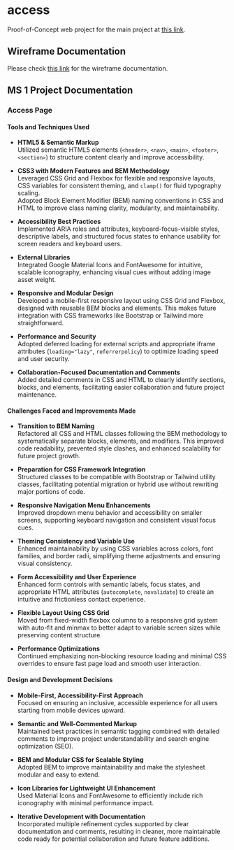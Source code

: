 # access

Proof-of-Concept web project for the main project at [this link](https://github.com/Gracielleee/WebSysTech_H3101_Group-15).

## Wireframe Documentation

Please check [this link](https://github.com/Gracielleee/WebSysTech_H3101_Group-15/blob/main/WIREFRAME.md) for the wireframe documentation.

## MS 1 Project Documentation

### **Access Page**

#### Tools and Techniques Used

- **HTML5 & Semantic Markup**  
  Utilized semantic HTML5 elements (`<header>`, `<nav>`, `<main>`, `<footer>`, `<section>`) to structure content clearly and improve accessibility.

- **CSS3 with Modern Features and BEM Methodology**  
  Leveraged CSS Grid and Flexbox for flexible and responsive layouts, CSS variables for consistent theming, and `clamp()` for fluid typography scaling.  
  Adopted Block Element Modifier (BEM) naming conventions in CSS and HTML to improve class naming clarity, modularity, and maintainability.

- **Accessibility Best Practices**  
  Implemented ARIA roles and attributes, keyboard-focus-visible styles, descriptive labels, and structured focus states to enhance usability for screen readers and keyboard users.

- **External Libraries**  
  Integrated Google Material Icons and FontAwesome for intuitive, scalable iconography, enhancing visual cues without adding image asset weight.

- **Responsive and Modular Design**  
  Developed a mobile-first responsive layout using CSS Grid and Flexbox, designed with reusable BEM blocks and elements. This makes future integration with CSS frameworks like Bootstrap or Tailwind more straightforward.

- **Performance and Security**  
  Adopted deferred loading for external scripts and appropriate iframe attributes (`loading="lazy"`, `referrerpolicy`) to optimize loading speed and user security.

- **Collaboration-Focused Documentation and Comments**  
  Added detailed comments in CSS and HTML to clearly identify sections, blocks, and elements, facilitating easier collaboration and future project maintenance.

#### Challenges Faced and Improvements Made

- **Transition to BEM Naming**  
  Refactored all CSS and HTML classes following the BEM methodology to systematically separate blocks, elements, and modifiers. This improved code readability, prevented style clashes, and enhanced scalability for future project growth.

- **Preparation for CSS Framework Integration**  
  Structured classes to be compatible with Bootstrap or Tailwind utility classes, facilitating potential migration or hybrid use without rewriting major portions of code.

- **Responsive Navigation Menu Enhancements**  
  Improved dropdown menu behavior and accessibility on smaller screens, supporting keyboard navigation and consistent visual focus cues.

- **Theming Consistency and Variable Use**  
  Enhanced maintainability by using CSS variables across colors, font families, and border radii, simplifying theme adjustments and ensuring visual consistency.

- **Form Accessibility and User Experience**  
  Enhanced form controls with semantic labels, focus states, and appropriate HTML attributes (`autocomplete`, `novalidate`) to create an intuitive and frictionless contact experience.

- **Flexible Layout Using CSS Grid**  
  Moved from fixed-width flexbox columns to a responsive grid system with auto-fit and minmax to better adapt to variable screen sizes while preserving content structure.

- **Performance Optimizations**  
  Continued emphasizing non-blocking resource loading and minimal CSS overrides to ensure fast page load and smooth user interaction.

#### Design and Development Decisions

- **Mobile-First, Accessibility-First Approach**  
  Focused on ensuring an inclusive, accessible experience for all users starting from mobile devices upward.

- **Semantic and Well-Commented Markup**  
  Maintained best practices in semantic tagging combined with detailed comments to improve project understandability and search engine optimization (SEO).

- **BEM and Modular CSS for Scalable Styling**  
  Adopted BEM to improve maintainability and make the stylesheet modular and easy to extend.

- **Icon Libraries for Lightweight UI Enhancement**  
  Used Material Icons and FontAwesome to efficiently include rich iconography with minimal performance impact.

- **Iterative Development with Documentation**  
  Incorporated multiple refinement cycles supported by clear documentation and comments, resulting in cleaner, more maintainable code ready for potential collaboration and future feature additions.